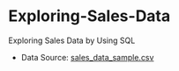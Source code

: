 # Exploring-Sales-Data
Exploring Sales Data by Using SQL

- Data Source: [sales_data_sample.csv](https://github.com/ngngan023/Exploring-Sales-Data/files/10930643/sales_data_sample.csv)

